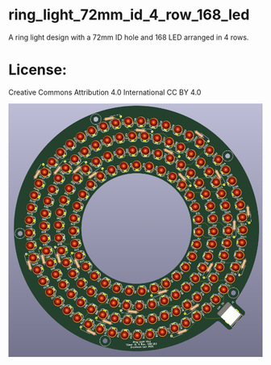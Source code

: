 #  ring_light_72mm_id_4_row_168_led

A ring light design with a 72mm ID hole and 168 LED arranged in 4 rows.

# License: 
Creative Commons Attribution 4.0 International CC BY 4.0

![screenshot](images/3d_render.png)


